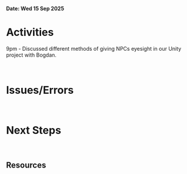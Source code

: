 **Date: Wed 15 Sep 2025**<br>

# Activities



9pm - Discussed different methods of giving NPCs eyesight in our Unity project with Bogdan.

<br>

# Issues/Errors

<br>

# Next Steps

<br>

## Resources

